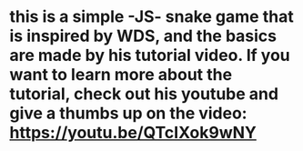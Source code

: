 # this is a simple -JS- snake game that is inspired by WDS, and the basics are made by his tutorial video. If you want to learn more about the tutorial, check out his youtube and give a thumbs up on the video: https://youtu.be/QTcIXok9wNY

